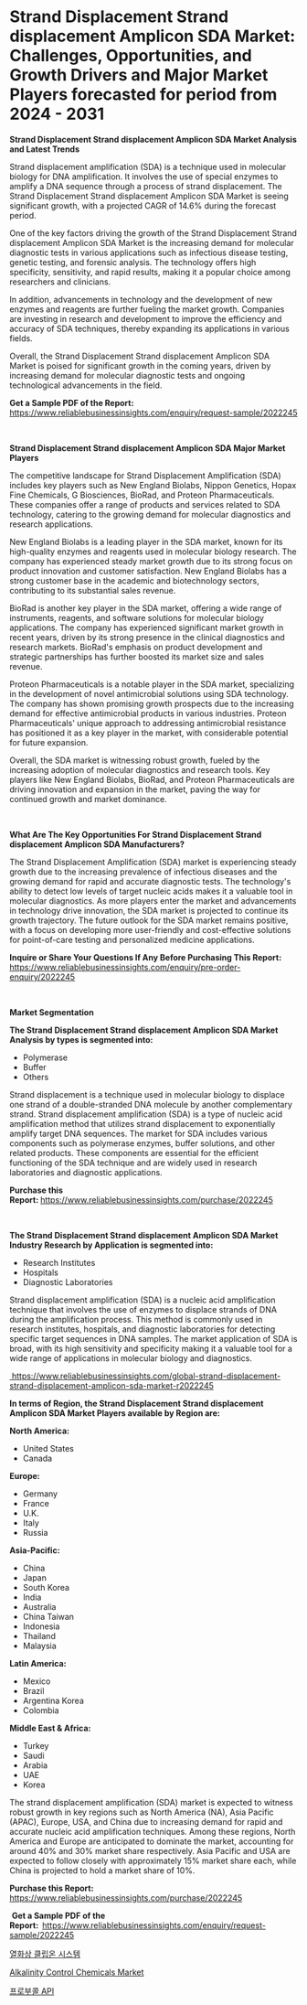 <p><h1>Strand Displacement Strand displacement Amplicon SDA Market: Challenges, Opportunities, and Growth Drivers and Major Market Players forecasted for period from 2024 - 2031</h1></p><p><strong>Strand Displacement Strand displacement Amplicon SDA Market Analysis and Latest Trends</strong></p>
<p><p>Strand displacement amplification (SDA) is a technique used in molecular biology for DNA amplification. It involves the use of special enzymes to amplify a DNA sequence through a process of strand displacement. The Strand Displacement Strand displacement Amplicon SDA Market is seeing significant growth, with a projected CAGR of 14.6% during the forecast period.</p><p>One of the key factors driving the growth of the Strand Displacement Strand displacement Amplicon SDA Market is the increasing demand for molecular diagnostic tests in various applications such as infectious disease testing, genetic testing, and forensic analysis. The technology offers high specificity, sensitivity, and rapid results, making it a popular choice among researchers and clinicians.</p><p>In addition, advancements in technology and the development of new enzymes and reagents are further fueling the market growth. Companies are investing in research and development to improve the efficiency and accuracy of SDA techniques, thereby expanding its applications in various fields.</p><p>Overall, the Strand Displacement Strand displacement Amplicon SDA Market is poised for significant growth in the coming years, driven by increasing demand for molecular diagnostic tests and ongoing technological advancements in the field.</p></p>
<p><strong>Get a Sample PDF of the Report:&nbsp;</strong> <a href="https://www.reliablebusinessinsights.com/enquiry/request-sample/2022245">https://www.reliablebusinessinsights.com/enquiry/request-sample/2022245</a></p>
<p>&nbsp;</p>
<p><strong>Strand Displacement Strand displacement Amplicon SDA Major Market Players</strong></p>
<p><p>The competitive landscape for Strand Displacement Amplification (SDA) includes key players such as New England Biolabs, Nippon Genetics, Hopax Fine Chemicals, G Biosciences, BioRad, and Proteon Pharmaceuticals. These companies offer a range of products and services related to SDA technology, catering to the growing demand for molecular diagnostics and research applications.</p><p>New England Biolabs is a leading player in the SDA market, known for its high-quality enzymes and reagents used in molecular biology research. The company has experienced steady market growth due to its strong focus on product innovation and customer satisfaction. New England Biolabs has a strong customer base in the academic and biotechnology sectors, contributing to its substantial sales revenue.</p><p>BioRad is another key player in the SDA market, offering a wide range of instruments, reagents, and software solutions for molecular biology applications. The company has experienced significant market growth in recent years, driven by its strong presence in the clinical diagnostics and research markets. BioRad's emphasis on product development and strategic partnerships has further boosted its market size and sales revenue.</p><p>Proteon Pharmaceuticals is a notable player in the SDA market, specializing in the development of novel antimicrobial solutions using SDA technology. The company has shown promising growth prospects due to the increasing demand for effective antimicrobial products in various industries. Proteon Pharmaceuticals' unique approach to addressing antimicrobial resistance has positioned it as a key player in the market, with considerable potential for future expansion.</p><p>Overall, the SDA market is witnessing robust growth, fueled by the increasing adoption of molecular diagnostics and research tools. Key players like New England Biolabs, BioRad, and Proteon Pharmaceuticals are driving innovation and expansion in the market, paving the way for continued growth and market dominance.</p></p>
<p>&nbsp;</p>
<p><strong>What Are The Key Opportunities For Strand Displacement Strand displacement Amplicon SDA Manufacturers?</strong></p>
<p><p>The Strand Displacement Amplification (SDA) market is experiencing steady growth due to the increasing prevalence of infectious diseases and the growing demand for rapid and accurate diagnostic tests. The technology's ability to detect low levels of target nucleic acids makes it a valuable tool in molecular diagnostics. As more players enter the market and advancements in technology drive innovation, the SDA market is projected to continue its growth trajectory. The future outlook for the SDA market remains positive, with a focus on developing more user-friendly and cost-effective solutions for point-of-care testing and personalized medicine applications.</p></p>
<p><strong>Inquire or Share Your Questions If Any Before Purchasing This Report:</strong> <a href="https://www.reliablebusinessinsights.com/enquiry/pre-order-enquiry/2022245">https://www.reliablebusinessinsights.com/enquiry/pre-order-enquiry/2022245</a></p>
<p>&nbsp;</p>
<p><strong>Market Segmentation</strong></p>
<p><strong>The Strand Displacement Strand displacement Amplicon SDA Market Analysis by types is segmented into:</strong></p>
<p><ul><li>Polymerase</li><li>Buffer</li><li>Others</li></ul></p>
<p><p>Strand displacement is a technique used in molecular biology to displace one strand of a double-stranded DNA molecule by another complementary strand. Strand displacement amplification (SDA) is a type of nucleic acid amplification method that utilizes strand displacement to exponentially amplify target DNA sequences. The market for SDA includes various components such as polymerase enzymes, buffer solutions, and other related products. These components are essential for the efficient functioning of the SDA technique and are widely used in research laboratories and diagnostic applications.</p></p>
<p><strong>Purchase this Report:&nbsp;</strong><a href="https://www.reliablebusinessinsights.com/purchase/2022245">https://www.reliablebusinessinsights.com/purchase/2022245</a></p>
<p>&nbsp;</p>
<p><strong>The Strand Displacement Strand displacement Amplicon SDA Market Industry Research by Application is segmented into:</strong></p>
<p><ul><li>Research Institutes</li><li>Hospitals</li><li>Diagnostic Laboratories</li></ul></p>
<p><p>Strand displacement amplification (SDA) is a nucleic acid amplification technique that involves the use of enzymes to displace strands of DNA during the amplification process. This method is commonly used in research institutes, hospitals, and diagnostic laboratories for detecting specific target sequences in DNA samples. The market application of SDA is broad, with its high sensitivity and specificity making it a valuable tool for a wide range of applications in molecular biology and diagnostics.</p></p>
<p><a href="https://www.reliablebusinessinsights.com/global-strand-displacement-strand-displacement-amplicon-sda-market-r2022245">&nbsp;https://www.reliablebusinessinsights.com/global-strand-displacement-strand-displacement-amplicon-sda-market-r2022245</a></p>
<p><strong>In terms of Region, the Strand Displacement Strand displacement Amplicon SDA Market Players available by Region are:</strong></p>
<p>
    <p> <strong> North America: </strong>
        <ul>
            <li>United States</li>
            <li>Canada</li>
        </ul>
        </p> 
    <p> <strong> Europe: </strong>
        <ul>
            <li>Germany</li>
            <li>France</li>
            <li>U.K.</li>
            <li>Italy</li>
            <li>Russia</li>
        </ul>
        </p> 
    <p> <strong> Asia-Pacific: </strong>
        <ul>
            <li>China</li>
            <li>Japan</li>
            <li>South Korea</li>
            <li>India</li>
            <li>Australia</li>
            <li>China Taiwan</li>
            <li>Indonesia</li>
            <li>Thailand</li>
            <li>Malaysia</li>
        </ul>
        </p> 
    <p> <strong> Latin America: </strong>
        <ul>
            <li>Mexico</li>
            <li>Brazil</li>
            <li>Argentina Korea</li>
            <li>Colombia</li>
        </ul>
        </p> 
    <p> <strong> Middle East & Africa: </strong>
        <ul>
            <li>Turkey</li>
            <li>Saudi</li>
            <li>Arabia</li>
            <li>UAE</li>
            <li>Korea</li>
        </ul>
    </p>
    </p>
<p><p>The strand displacement amplification (SDA) market is expected to witness robust growth in key regions such as North America (NA), Asia Pacific (APAC), Europe, USA, and China due to increasing demand for rapid and accurate nucleic acid amplification techniques. Among these regions, North America and Europe are anticipated to dominate the market, accounting for around 40% and 30% market share respectively. Asia Pacific and USA are expected to follow closely with approximately 15% market share each, while China is projected to hold a market share of 10%.</p></p>
<p><strong>Purchase this Report: </strong><a href="https://www.reliablebusinessinsights.com/purchase/2022245">https://www.reliablebusinessinsights.com/purchase/2022245</a></p>
<p>&nbsp;<strong>Get a Sample PDF of the Report:&nbsp;&nbsp;</strong><a href="https://www.reliablebusinessinsights.com/enquiry/request-sample/2022245">https://www.reliablebusinessinsights.com/enquiry/request-sample/2022245</a></p>
<p><strong></strong></p>
<p><p><a href="https://medium.com/@axintepreda1/%EC%97%B4%ED%99%94%EC%83%81-%ED%81%B4%EB%A6%BD%EC%98%A8-%EC%8B%9C%EC%8A%A4%ED%85%9C-%EC%8B%9C%EC%9E%A5-%EC%A0%90%EC%9C%A0%EC%9C%A8-%EB%B0%8F-%EC%8B%9C%EC%9E%A5-%EB%B6%84%EC%84%9D-%EC%84%B1%EC%9E%A5-%EB%8F%99%ED%96%A5-%EB%B0%8F-2024%EB%85%84%EB%B6%80%ED%84%B0-2031%EB%85%84%EA%B9%8C%EC%A7%80%EC%9D%98-%EC%98%88%EC%B8%A1-efce86914320">열화상 클립온 시스템</a></p><p><a href="https://view.publitas.com/reportprime-1/alkalinity-control-chemicals-market-investigation-industry-evolution-and-forecast-till-2031/">Alkalinity Control Chemicals Market</a></p><p><a href="https://medium.com/@jomosley1999/%ED%94%84%EB%A1%9C%EB%B6%80%EC%BD%9C-api-%EC%8B%9C%EC%9E%A5-%EC%A1%B0%EC%82%AC-%EB%B3%B4%EA%B3%A0%EC%84%9C%EC%97%90%EB%8A%94-2024%EB%85%84%EB%B6%80%ED%84%B0-2031%EB%85%84%EA%B9%8C%EC%A7%80-%EC%98%88%EC%83%81%EB%90%9C-%EC%97%B0%ED%8F%89%EA%B7%A0-%EC%84%B1%EC%9E%A5%EB%A5%A0%EC%9D%B8-%EC%97%90-%EB%8C%80%ED%95%9C-%EC%8B%9C%EC%9E%A5-%EA%B7%9C%EB%AA%A8-%EC%A0%90%EC%9C%A0%EC%9C%A8-%EB%B0%8F-%EB%B6%84%EC%84%9D%EC%9D%B4-%ED%8F%AC%ED%95%A8%EB%90%98%EC%96%B4-%EC%9E%88%EC%8A%B5%EB%8B%88%EB%8B%A4-2839b8613bee">프로부콜 API</a></p></p>
